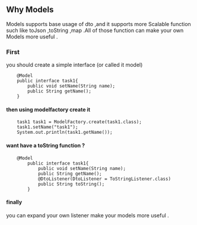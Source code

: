 ## Why Models

Models supports base usage of dto ,and it supports more Scalable function 
such like toJson ,toString ,map .All of those function can make your own Models
more useful .

### First

you should create a simple interface (or called it model)

```code
    @Model
    public interface task1{
        public void setName(String name);
        public String getName();
    }

```

#### then using modelfactory create it 

```code
    task1 task1 = ModelFactory.create(task1.class);
    task1.setName("task1");
    System.out.println(task1.getName());
```

#### want have a toString function ?

```code
    @Model
        public interface task1{
            public void setName(String name);
            public String getName();
            @DtoListener(DtoListener = ToStringListener.class)
            public String toString();
        }
```

#### finally 

you can expand your own listener make your models more useful .